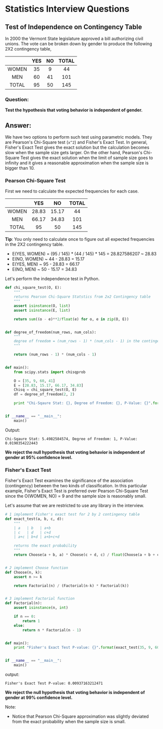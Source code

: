 # Statistics Interview Questions

## Test of Independence on Contingency Table


In 2000 the Vermont State legislature approved a bill authorizing civil unions.
The vote can be broken down by gender to produce the following 2X2 contingency table,

|        | YES | NO  | TOTAL |
|:------:|:---:|:---:|:-----:|
| WOMEN  | 35  | 9   | 44    |
| MEN    | 60  | 41  | 101   |
| TOTAL  | 95  | 50  | 145   |


### Question:

**Test the hypothesis that voting behavior is independent of gender.**


## Answer:

We have two options to perform such test using parametric models. They are Pearson's Chi-Square test (`x^2`) and
Fisher's Exact Test. In general, Fisher's Exact Test gives the exact solution but the calculation becomes slow when the sample size gets
larger. On the other hand, Pearson's Chi-Square Test gives the exact solution when the limit of sample size goes to infinity and it
gives a reasonable approximation when the sample size is bigger than 10.


### Pearson Chi-Square Test

First we need to calculate the expected frequencies for each case.

|        | YES    | NO       | TOTAL |
|:------:|:------:|:--------:|:-----:|
| WOMEN  | 28.83  | 15.17    | 44    |
| MEN    | 66.17  | 34.83    | 101   |
| TOTAL  | 95     | 50       | 145   |

**Tip**: You only need to calculate once to figure out all expected frequencies in the 2X2 contingency table.
- E(YES, WOMEN) = (95 / 145) * (44 / 145) * 145 = 28.827586207 ~ 28.83
- E(NO, WOMEN) ~ 44 - 28.83 = 15.17
- E(YES, MEN) ~ 95 - 28.83 = 66.17
- E(NO, MEN) ~ 50 - 15.17 = 34.83


Let's perform the independence test in Python.

```python
def chi_square_test(O, E):
    """
    returns Pearson Chi-Square Statstics from 2x2 Contingency table
    """
    assert isinstance(O, list)
    assert isinstance(E, list)

    return sum((o - e)**2/float(e) for o, e in zip(O, E))


def degree_of_freedom(num_rows, num_cols):
    """
    degree of freedom = (num_rows - 1) * (num_cols - 1) in the contingency table excluding the marginal column.
    """

    return (num_rows - 1) * (num_cols - 1)


def main():
    from scipy.stats import chisqprob

    O = [35, 9, 60, 41]
    E = [28.83, 15.17, 66.17, 34.83]
    Chisq = chi_square_test(O, E)
    df = degree_of_freedom(2, 2)

    print "Chi-Sqaure Stat: {}, Degree of Freedom: {}, P-Value: {}".format(Chisq, df, chisqprob(Chisq, df))


if __name__ == "__main__":
    main()
```

Output:
```
Chi-Sqaure Stat: 5.4982584574, Degree of Freedom: 1, P-Value: 0.0190354222443
```

**We reject the null hypothesis that voting behavior is independent of gender at 95% confidence level.**



### Fisher's Exact Test

Fisher's Exact Test examines the significance of the association (contingency) between the two kinds of classification.
In this particular example, Fisher's Exact Test is preferred over Pearson Chi-Square Test since the O(WOMEN, NO) = 9 and
the sample size is reasonably small.


Let's assume that we are restricted to use any library in the interview.
```python
# 1 implement Fisher's exact test for 2 by 2 contingency table
def exact_test(a, b, c, d):
    """
    | a   | b   | a+b
    | c   | d   | c+d
    | a+c | b+d | a+b+c+d

    returns the exact probability
    """
    return Choose(a + b, a) * Choose(c + d, c) / float(Choose(a + b + c + d, a + c))


# 2 implement Choose function
def Choose(n, k):
    assert n >= k

    return Factorial(n) / (Factorial(n-k) * Factorial(k))


# 3 implement Factorial function
def Factorial(n):
    assert isinstance(n, int)

    if n == 0:
        return 1
    else:
        return n * Factorial(n - 1)


def main():
    print "Fisher's Exact Test P-value: {}".format(exact_test(35, 9, 60, 41))


if __name__ == "__main__":
    main()
```

output:
```
Fisher's Exact Test P-value: 0.00937163212471
```

**We reject the null hypothesis that voting behavior is independent of gender at 99% confidence level.**

Note:
- Notice that Pearson Chi-Square approximation was slightly deviated from the exact probability when the sample size is small.



